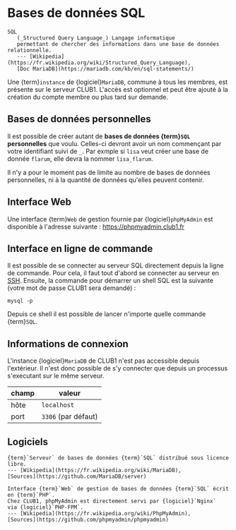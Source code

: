 Bases de données SQL
====================

```{glossary}
SQL
   (_Structured Query Language_) Langage informatique
   permettant de chercher des informations dans une base de données relationnelle.
   --- [Wikipedia](https://fr.wikipedia.org/wiki/Structured_Query_Language),
   [Doc MariaDB](https://mariadb.com/kb/en/sql-statements/)
```

Une {term}`instance` de {logiciel}`MariaDB`, commune à tous les membres, est présente sur le serveur CLUB1.
L'accès est optionnel et peut être ajouté à la création du compte membre
ou plus tard sur demande.

Bases de données personnelles
-----------------------------

Il est possible de créer autant de **bases de données {term}`SQL` personnelles** que voulu.
Celles-ci devront avoir un nom commençant par votre identifiant suivi de `_`.
Par exmple si `lisa` veut créer une base de donnée `flarum`,
elle devra la nommer `lisa_flarum`.

Il n'y a pour le moment pas de limite au nombre de bases de données personnelles,
ni à la quantité de données qu'elles peuvent contenir.

Interface Web
-------------

Une interface {term}`Web` de gestion fournie par {logiciel}`phpMyAdmin`
est disponible à l'adresse suivante : <https://phpmyadmin.club1.fr>

Interface en ligne de commande
------------------------------

Il est possible de se connecter au serveur SQL directement depuis la ligne de commande.
Pour cela, il faut tout d'abord se connecter au serveur en [SSH](ssh.md).
Ensuite, la commande pour démarrer un shell SQL est la suivante
(votre mot de passe CLUB1 sera demandé) :

    mysql -p

Depuis ce shell il est possible de lancer n'importe quelle commande {term}`SQL`.

Informations de connexion
-------------------------

L'instance {logiciel}`MariaDB` de CLUB1 n'est pas accessible depuis l'extérieur.
Il n'est donc possible de s'y connecter que depuis un processus s'executant sur le même serveur.

| champ            | valeur              |
| ---------------- | ------------------- |
| hôte             | `localhost`         |
| port             | `3306` (par défaut) |

Logiciels
---------

```{logiciel} MariaDB
{term}`Serveur` de bases de données {term}`SQL` distribué sous licence libre.
--- [Wikipedia](https://fr.wikipedia.org/wiki/MariaDB),
[Sources](https://github.com/MariaDB/server)
```

```{logiciel} phpMyAdmin
Interface {term}`Web` de gestion de bases de données {term}`SQL` écrit en {term}`PHP`.
Chez CLUB1, phpMyAdmin est directement servi par {logiciel}`Nginx`
via {logiciel}`PHP-FPM`.
--- [Wikipedia](https://fr.wikipedia.org/wiki/PhpMyAdmin),
[Sources](https://github.com/phpmyadmin/phpmyadmin)
```
